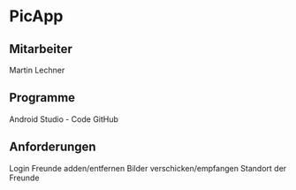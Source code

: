 # PicApp

## Mitarbeiter
Martin Lechner

## Programme
Android Studio - Code
GitHub

## Anforderungen
Login
Freunde adden/entfernen
Bilder verschicken/empfangen
Standort der Freunde
